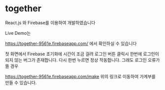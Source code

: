 # together

React.js 와 Firebase를 이용하여 개발하였습니다

Live Demo는

https://together-9561e.firebaseapp.com/
에서 확인하실 수 있습니다

첫 화면에서 Firebase 초기화에 시간이 조금 걸려 로그인 버튼 클릭시 한번에 로그인이
되지 않는 버그가 존재합니다. 다시 한번 누르면 정상 작동합니다.
그래도 로그인 오류가 뜰 경우

https://together-9561e.firebaseapp.com/make
위의 링크로 이동하여 가계부를 만들 수 있습니다.
